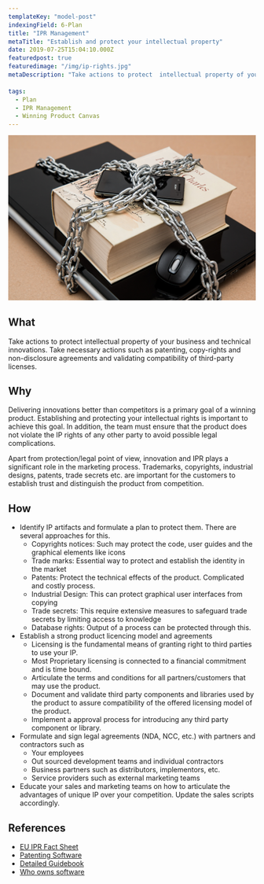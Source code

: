 ```yaml
---
templateKey: "model-post"
indexingField: 6-Plan
title: "IPR Management"
metaTitle: "Establish and protect your intellectual property"
date: 2019-07-25T15:04:10.000Z
featuredpost: true
featuredimage: "/img/ip-rights.jpg"
metaDescription: "Take actions to protect  intellectual property of your business and technical innovations. Take necessary actions such as patenting, copy-rights and non-disclosure agreements and validating compatibility of third-party licenses."

tags:
  - Plan
  - IPR Management
  - Winning Product Canvas
---
```


![IPR Management](/img/ip-rights.jpg)

## What
Take actions to protect  intellectual property of your business and technical innovations. Take necessary actions such as patenting, copy-rights and non-disclosure agreements and validating compatibility of third-party licenses.

## Why
Delivering innovations better than competitors is a primary goal of a winning product. Establishing and protecting your intellectual rights is important to achieve this goal. In addition, the team must ensure that the product does not violate the IP rights of any other party to avoid possible legal complications. 

Apart from protection/legal point of view, innovation and IPR plays a significant role in the marketing process. Trademarks, copyrights, industrial designs, patents, trade secrets etc. are important for the customers to establish trust and distinguish the product from competition.

## How
- Identify IP artifacts and formulate a plan to protect them. There are several  approaches for this.
  - Copyrights notices: Such may protect the code, user guides and the graphical elements like icons
  - Trade marks: Essential way to protect and establish the identity in the market
  - Patents: Protect the technical effects of the product. Complicated and costly process.
  - Industrial Design: This can protect graphical user interfaces from copying
  - Trade secrets: This require extensive measures to safeguard trade secrets by limiting access to knowledge
  - Database rights: Output of a process can be protected through this.
- Establish a strong product licencing model and agreements
  - Licensing is the fundamental means of granting right to third parties to use your IP. 
  - Most Proprietary licensing is connected to a financial commitment and is time bound.
  - Articulate the terms and conditions for all partners/customers that may use the product.
  - Document and validate third party components and libraries used by the product to assure compatibility of the offered licensing model of the product.
  - Implement a approval process for introducing any third party component or library.
- Formulate and sign legal agreements (NDA, NCC, etc.) with partners and contractors such as
  - Your employees
  - Out sourced development teams and individual contractors
  - Business partners such as distributors, implementors, etc.
  - Service providers such as external marketing teams
- Educate your sales and marketing teams on how to articulate the advantages of unique IP over your competition. Update the sales scripts accordingly.


## References

- [EU IPR Fact Sheet](https://iprhelpdesk.eu/sites/default/files/newsdocuments/Fact-Sheet-IPR-Management-in-Software-Development.pdf)
- [Patenting Software](https://www.wipo.int/sme/en/documents/software_patents_fulltext.html)
- [Detailed Guidebook](https://unctad.org/en/PublicationsLibrary/ictsd2004ipd10_en.pdf)
- [Who owns software](https://devhaus.ie/guides/intellectual-property-rights-who-owns-the-software)
